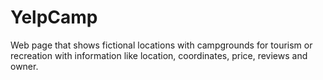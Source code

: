 # YelpCamp
Web page that shows fictional locations with campgrounds for
tourism or recreation with information like location, coordinates,
price, reviews and owner.
